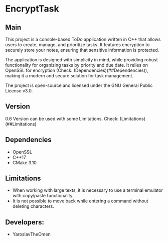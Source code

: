 # EncryptTask

## Main

This project is a console-based ToDo application written in C++ that allows users to create, manage, and prioritize tasks. It features encryption to securely store your notes, ensuring that sensitive information is protected.

The application is designed with simplicity in mind, while providing robust functionality for organizing tasks by priority and due date. It relies on OpenSSL for encryption (Check: (Dependencies)(##Dependencies)), making it a modern and secure solution for task management.

The project is open-source and licensed under the GNU General Public License v3.0.

## **Version**

0.6 Version can be used with some Limitations. Check: (Limitations)(##Limitations)

## Dependencies

- OpenSSL
- C++17
- CMake 3.10

## Limitations

- When working with large texts, it is necessary to use a terminal emulator with copy/paste functionality.
- It is not possible to move back while entering a command without deleting characters.

## Developers:

- YaroslavTheOmen
